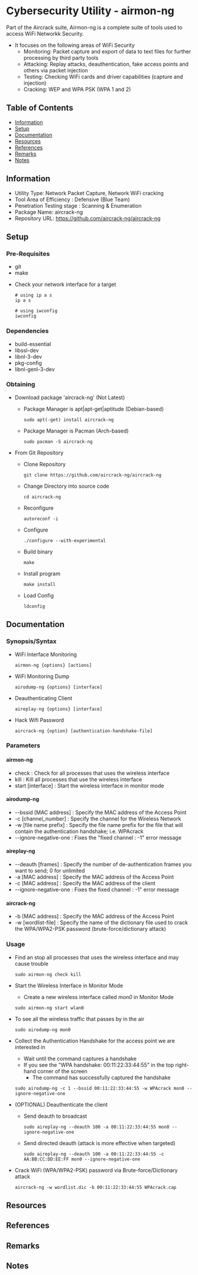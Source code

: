 # Cybersecurity Utility - airmon-ng

Part of the Aircrack suite, Airmon-ng is a complete suite of tools used to access WiFi Networkk Security.

- It focuses on the following areas of WiFi Security
    + Monitoring: Packet capture and export of data to text files for further processing by third party tools
    + Attacking: Replay attacks, deauthentication, fake access points and others via packet injection
    + Testing: Checking WiFi cards and driver capabilities (capture and injection)
    + Cracking: WEP and WPA PSK (WPA 1 and 2)

## Table of Contents
- [Information](#information)
- [Setup](#setup)
- [Documentation](#documentation)
- [Resources](#resources)
- [References](#references)
- [Remarks](#remarks)
- [Notes](#notes)

## Information

+ Utility Type: Network Packet Capture, Network WiFi cracking
+ Tool Area of Efficiency : Defensive (Blue Team)
+ Penetration Testing stage : Scanning & Enumeration
+ Package Name: aircrack-ng
+ Repository URL: https://github.com/aircrack-ng/aircrack-ng

## Setup

### Pre-Requisites
+ git
+ make

- Check your network interface for a target
	```console
	# using ip a s
	ip a s

	# using iwconfig
	iwconfig
	```

### Dependencies
+ build-essential 
+ libssl-dev 
+ libnl-3-dev 
+ pkg-config 
+ libnl-genl-3-dev

### Obtaining

- Download package 'aircrack-ng' (Not Latest)
    - Package Manager is apt|apt-get|aptitude (Debian-based)
        ```console
        sudo apt(-get) install aircrack-ng
        ```
    - Package Manager is Pacman (Arch-based)
        ```console
        sudo pacman -S aircrack-ng
        ```

- From Git Repository
	- Clone Repository
		```
		git clone https://github.com/aircrack-ng/aircrack-ng
		```
	- Change Directory into source code
		```
		cd aircrack-ng
		```
	- Reconfigure
		```console
		autoreconf -i
		```
	- Configure
		```console
		./configure --with-experimental
		```
	- Build binary
		```console
		make
		```
	- Install program
		```console
		make install
		```
	- Load Config
		```console
		ldconfig
		```

## Documentation

### Synopsis/Syntax

- WiFi Interface Monitoring
    ```console
    airmon-ng {options} [actions]
    ```

- WiFi Monitoring Dump
    ```console
    airodump-ng {options} [interface]
    ```

- Deauthenticating Client
    ```console
    aireplay-ng {options} [interface]
    ```

- Hack Wifi Password
    ```console
    aircrack-ng {option} [authentication-handshake-file]
    ```

### Parameters

#### airmon-ng
+ check : Check for all processes that uses the wireless interface
+ kill  : Kill all processes that use the wireless interface
+ start [interface] : Start the wireless interface in monitor mode

#### airodump-ng
+ --bssid [MAC address]	: Specify the MAC address of the Access Point
+ -c [channel_number]	: Specify the channel for the Wireless Network
+ -w [file name prefix] : Specify the file name prefix for the file that will contain the authentication handshake; i.e. WPAcrack
+ --ignore-negative-one : Fixes the "fixed channel : -1" error message

#### aireplay-ng
+ --deauth [frames]	: Specify the number of de-authentication frames you want to send; 0 for unlimited
+ -a [MAC address]	: Specify the MAC address of the Access Point
+ -c [MAC address]	: Specify the MAC address of the client
+ --ignore-negative-one : Fixes the fixed channel : -1" error message

#### aircrack-ng
+ -b [MAC address]	: Specify the MAC address of the Access Point
+ -w [wordlist-file]	: Specify the name of the dictionary file used to crack the WPA/WPA2-PSK password (brute-force/dictionary attack)

### Usage

- Find an stop all processes that uses the wireless interface and may cause trouble
	```console
	sudo airmon-ng check kill
	```

- Start the Wireless Interface in Monitor Mode
	+ Create a new wireless interface called *mon0* in Monitor Mode
	```console
	sudo airmon-ng start wlan0
	```

- To see all the wireless traffic that passes by in the air
	```console
	sudo airodump-ng mon0
	```

- Collect the Authentication Handshake for the access point we are interested in
	+ Wait until the command captures a handshake
	- If you see the "WPA handshake: 00:11:22:33:44:55" in the top right-hand corner of the screen
		+ The command has successfully captured the handshake
	```console
	sudo airodump-ng -c 1 --bssid 00:11:22:33:44:55 -w WPAcrack mon0 --ignore-negative-one
	```

- (OPTIONAL) Deauthenticate the client
	- Send deauth to broadcast
		```console
		sudo aireplay-ng --deauth 100 -a 00:11:22:33:44:55 mon0 --ignore-negative-one
		```
	- Send directed deauth (attack is more effective when targeted)
		```console
		sudo aireplay-ng --deauth 100 -a 00:11:22:33:44:55 -c AA:BB:CC:DD:EE:FF mon0 --ignore-negative-one
		```

- Crack WiFi (WPA/WPA2-PSK) password via Brute-force/Dictionary attack
	```console
	aircrack-ng -w wordlist.dic -b 00:11:22:33:44:55 WPAcrack.cap
	```

## Resources

## References

## Remarks

## Notes
